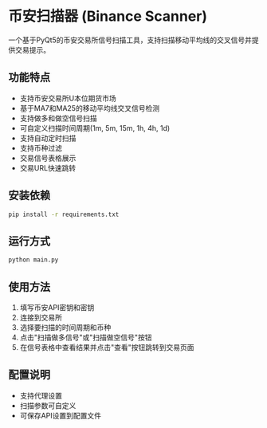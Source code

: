 # 币安扫描器 (Binance Scanner)

一个基于PyQt5的币安交易所信号扫描工具，支持扫描移动平均线的交叉信号并提供交易提示。

## 功能特点

- 支持币安交易所U本位期货市场
- 基于MA7和MA25的移动平均线交叉信号检测
- 支持做多和做空信号扫描
- 可自定义扫描时间周期(1m, 5m, 15m, 1h, 4h, 1d)
- 支持自动定时扫描
- 支持币种过滤
- 交易信号表格展示
- 交易URL快速跳转

## 安装依赖

```bash
pip install -r requirements.txt
```

## 运行方式

```bash
python main.py
```

## 使用方法

1. 填写币安API密钥和密钥
2. 连接到交易所
3. 选择要扫描的时间周期和币种
4. 点击"扫描做多信号"或"扫描做空信号"按钮
5. 在信号表格中查看结果并点击"查看"按钮跳转到交易页面

## 配置说明

- 支持代理设置
- 扫描参数可自定义
- 可保存API设置到配置文件 